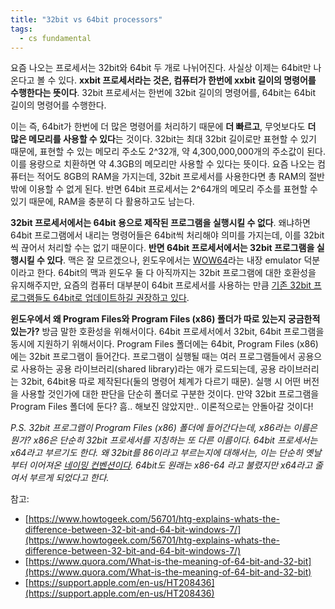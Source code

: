 ```yaml
---
title: "32bit vs 64bit processors"
tags:
  - cs fundamental
---
```


요즘 나오는 프로세서는 32bit와 64bit 두 개로 나뉘어진다. 사실상 이제는 64bit만 나온다고 볼 수 있다. **xxbit 프로세서라는 것은, 컴퓨터가 한번에 xxbit 길이의 명령어를 수행한다는 뜻이다**. 32bit 프로세서는 한번에 32bit 길이의 명령어를, 64bit는 64bit 길이의 명령어를 수행한다.

이는 즉, 64bit가 한번에 더 많은 명령어를 처리하기 때문에 **더 빠르고**, 무엇보다도 **더 많은 메모리를 사용할 수 있다**는 것이다. 32bit는 최대 32bit 길이로만 표현할 수 있기 때문에, 표현할 수 있는 메모리 주소도 2^32개, 약 4,300,000,000개의 주소값이 된다. 이를 용량으로 치환하면 약 4.3GB의 메모리만 사용할 수 있다는 뜻이다. 요즘 나오는 컴퓨터는 적어도 8GB의 RAM을 가지는데, 32bit 프로세서를 사용한다면 총 RAM의 절반밖에 이용할 수 없게 된다. 반면 64bit 프로세서는 2^64개의 메모리 주소를 표현할 수 있기 때문에, RAM을 충분히 다 활용하고도 남는다.

**32bit 프로세서에서는 64bit 용으로 제작된 프로그램을 실행시킬 수 없다**. 왜냐하면 64bit 프로그램에서 내리는 명령어들은 64bit씩 처리해야 의미를 가지는데, 이를 32bit씩 끊어서 처리할 수는 없기 때문이다. **반면 64bit 프로세서에서는 32bit 프로그램을 실행시킬 수 있다**. 맥은 잘 모르겠으나, 윈도우에서는 [WOW64](https://docs.microsoft.com/en-us/windows/desktop/winprog64/running-32-bit-applications)라는 내장 emulator 덕분이라고 한다. 64bit의 맥과 윈도우 둘 다 아직까지는 32bit 프로그램에 대한 호환성을 유지해주지만, 요즘의 컴퓨터 대부분이 64bit 프로세서를 사용하는 만큼 [기존 32bit 프로그램들도 64bit로 업데이트하길 권장하고 있다](https://support.apple.com/en-us/HT208436).

**윈도우에서 왜 Program Files와 Program Files (x86) 폴더가 따로 있는지 궁금한적 있는가?** 방금 말한 호환성을 위해서이다. 64bit 프로세서에서 32bit, 64bit 프로그램을 동시에 지원하기 위해서이다. Program Files 폴더에는 64bit, Program Files (x86)에는 32bit 프로그램이 들어간다. 프로그램이 실행될 때는 여러 프로그램들에서 공용으로 사용하는 공용 라이브러리(shared library)라는 애가 로드되는데, 공용 라이브러리는 32bit, 64bit용 따로 제작된다(둘의 명령어 체계가 다르기 때문). 실행 시 어떤 버전을 사용할 것인가에 대한 판단을 단순히 폴더로 구분한 것이다. 만약 32bit 프로그램을 Program Files 폴더에 둔다? 흠.. 해보진 않았지만.. 이론적으로는 안돌아갈 것이다!

*P.S. 32bit 프로그램이 Program Files (x86) 폴더에 들어간다는데, x86라는 이름은 뭔가? x86은 단순히 32bit 프로세서를 지칭하는 또 다른 이름이다. 64bit 프로세서는 x64라고 부르기도 한다. 왜 32bit를 86이라고 부르는지에 대해서는, 이는 단순히 옛날부터 이어져온 [네이밍 컨벤션이다](https://stackoverflow.com/questions/29974425/why-is-windows-32-bit-called-windows-x86-and-not-windows-x32). 64bit도 원래는 x86-64 라고 불렸지만 x64라고 줄여서 부르게 되었다고 한다.*

참고:
- [https://www.howtogeek.com/56701/htg-explains-whats-the-difference-between-32-bit-and-64-bit-windows-7/](https://www.howtogeek.com/56701/htg-explains-whats-the-difference-between-32-bit-and-64-bit-windows-7/)
- [https://www.quora.com/What-is-the-meaning-of-64-bit-and-32-bit](https://www.quora.com/What-is-the-meaning-of-64-bit-and-32-bit)
- [https://support.apple.com/en-us/HT208436](https://support.apple.com/en-us/HT208436)
